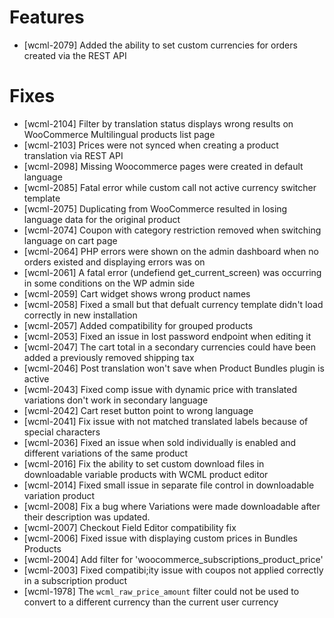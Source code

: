 # Features
* [wcml-2079] Added the ability to set custom currencies for orders created via the REST API

# Fixes
* [wcml-2104] Filter by translation status displays wrong results on WooCommerce Multilingual products list page
* [wcml-2103] Prices were not synced when creating a product translation via REST API
* [wcml-2098] Missing Woocommerce pages were created in default language
* [wcml-2085] Fatal error while custom call not active currency switcher template
* [wcml-2075] Duplicating from WooCommerce resulted in losing language data for the original product
* [wcml-2074] Coupon with category restriction removed when switching language on cart page
* [wcml-2064] PHP errors were shown on the admin dashboard when no orders existed and displaying errors was on
* [wcml-2061] A fatal error (undefiend get_current_screen) was occurring in some conditions on the WP admin side
* [wcml-2059] Cart widget shows wrong product names
* [wcml-2058] Fixed a small but that defualt currency template didn't load correctly in new installation
* [wcml-2057] Added compatibility for grouped products
* [wcml-2053] Fixed an issue in lost password endpoint when editing it
* [wcml-2047] The cart total in a secondary currencies could have been added a previously removed shipping tax
* [wcml-2046] Post translation won't save when Product Bundles plugin is active
* [wcml-2043] Fixed comp issue with dynamic price with translated variations don't work in secondary language
* [wcml-2042] Cart reset button point to wrong language
* [wcml-2041] Fix issue with not matched translated labels because of special characters
* [wcml-2036] Fixed an issue when sold individually is enabled and different variations of the same product
* [wcml-2016] Fix the ability to set custom download files in downloadable variable products with WCML product editor
* [wcml-2014] Fixed small issue in separate file control in downloadable variation product
* [wcml-2008] Fix a bug where Variations were made downloadable after their description was updated.
* [wcml-2007] Checkout Field Editor compatibility fix
* [wcml-2006] Fixed issue with displaying custom prices in Bundles Products
* [wcml-2004] Add filter for 'woocommerce_subscriptions_product_price'
* [wcml-2003] Fixed compatibi;ity issue with coupos not applied correctly in a subscription product
* [wcml-1978] The `wcml_raw_price_amount` filter could not be used to convert to a different currency than the current user currency